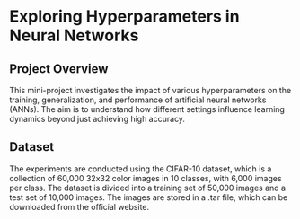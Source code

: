 # Exploring Hyperparameters in Neural Networks

## Project Overview
This mini-project investigates the impact of various hyperparameters on the training, generalization, and performance of artificial neural networks (ANNs). The aim is to understand how different settings influence learning dynamics beyond just achieving high accuracy.

## Dataset
The experiments are conducted using the CIFAR-10 dataset, which is a collection of 60,000 32x32 color images in 10 classes, with 6,000 images per class. The dataset is divided into a training set of 50,000 images and a test set of 10,000 images. The images are stored in a .tar file, which can be downloaded from the official website.
